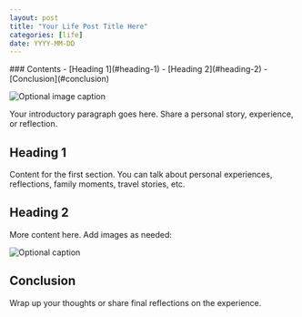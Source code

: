 ```yaml
---
layout: post
title: "Your Life Post Title Here"
categories: [life]
date: YYYY-MM-DD
---
```


<div class="table-of-contents" markdown="1">
### Contents
- [Heading 1](#heading-1)
- [Heading 2](#heading-2)
- [Conclusion](#conclusion)
</div>

![](/images/your-image.png "Optional image caption")

Your introductory paragraph goes here. Share a personal story, experience, or reflection.

## Heading 1

Content for the first section. You can talk about personal experiences, reflections, family moments, travel stories, etc.

## Heading 2

More content here. Add images as needed:

![](/images/another-image.png "Optional caption")

## Conclusion

Wrap up your thoughts or share final reflections on the experience.

